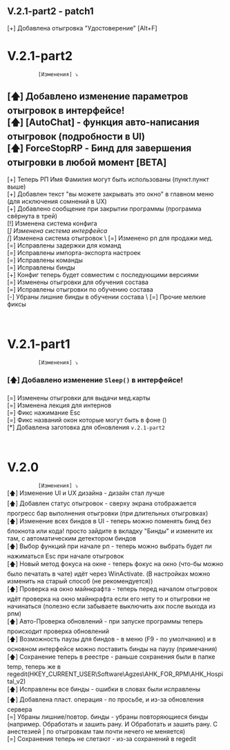 





## V.2.1-part2 - patch1
[+] Добавлена отыгровка "Удостоверение" [Alt+F]

# V.2.1-part2

`           [Изменения] ⤵         ` 
<h2>[🡅] Добавлено изменение параметров отыгровок в интерфейсе! <br>
[🡅] [AutoChat] - функция авто-написания отыгровок (подробности в UI) <br>
[🡅] ForceStopRP - Бинд для завершения отыгровки в любой момент [BETA]
</h2>

[+] Теперь РП Имя Фамилия могут быть использованы (пункт.пункт выше) \
[+] Добавлен текст "вы можете закрывать это окно" в главном меню (для исключения сомнений в UX) \
[+] Добавлено сообщение при закрытии программы (программа свёрнута в трей) \
[!] Изменена система конфига \
[*] Изменена система интерфейса \
[*] Изменена система отыгровок \ 
[=] Изменено рп для продажи мед. \
[=] Исправлены задержки для команд \
[=] Исправлены импорта-экспорта настроек  \
[=] Исправлены команды  \
[=] Исправлены бинды \
[+] Конфиг теперь будет совместим с последующими версиями \
[=] Изменены отыгровки для обучения состава \
[=] Исправлены отыгровки по обучению состава \
[-] Убраны лишние бинды в обучении состава \ 
[=] Прочие мелкие фиксы


`                                 `

# V.2.1-part1

`           [Изменения] ⤵         ` 
### [🡅] Добавлено изменение `Sleep()` в интерфейсе! 
[=] Изменены отыгровки для выдачи мед.карты \
[=] Изменена лекция для интернов \
[=] Фикс нажимание Esc \
[=] Фикс названий окон которые могут быть в фоне () \
[*] Добавлена заготовка для обновления `v.2.1-part2`

`                                 `

# V.2.0

`           [Изменения] ⤵         ` \
[🡅] Изменение UI и UX дизайна - дизайн стал лучше \
[🡅] Добавлен статус отыгровок - сверху экрана отображается прогресс бар выполнения отыгровки (при длительных отыгровках) \
[🡅] Изменение всех биндов в UI - теперь можно поменять бинд без блокнота или кода! просто зайдите в вкладку "Бинды" и измените их там, с автоматическим детектором биндов \
[🡅] Выбор функций при начале рп - теперь можно выбрать будет ли нажиматься Esc при начале отыгровок \
[🡅] Новый метод фокуса на окне - теперь фокус на окно (что-бы можно было печатать в чате) идёт через WinActivate. (В настройках можно изменить на старый способ (не рекомендуется)) \
[🡅] Проверка на окно майнкрафта - теперь перед началом отыгровок идёт проверка на окно майнкрафта если его нету то и отыгровки не начинаться (полезно если забываете выключить ахк после выхода из рпм) \
[🡅] Авто-Проверка обновлений - при запуске программы теперь происходит проверка обновлений \
[🡅] Возможность паузы для биндов - в меню (F9 - по умолчанию) и в основном интерфейсе можно поставить бинды на паузу (примечания) \
[🡅] Сохранение теперь в реестре - раньше сохранения были в папке temp, теперь же в regedit(HKEY_CURRENT_USER\Software\Agzes\AHK_FOR_RPM\AHK_Hospital_v2) \
[🡅] Исправлены все бинды - ошибки в словах были исправлены  \
[🡅] Добавлена пласт. операция - по просьбе, и из-за обновления сервера \
[=] Убраны лишние/повтор. бинды - убраны повторяющиеся бинды (например. Обработать и зашить рану. И Обработать и зашить рану. С анестезией | по отыгровкам там почти нечего не меняется) \
[=] Сохранения теперь не слетают - из-за сохранений в regedit \
`                                 ` 
